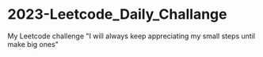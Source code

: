 # 2023-Leetcode_Daily_Challange
My Leetcode challenge "I will always keep appreciating my small steps until make big ones"
